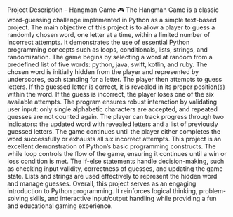 Project Description – Hangman Game 🎮
The Hangman Game is a classic word-guessing challenge implemented in Python as a simple text-based project. The main objective of this project is to allow a player to guess a randomly chosen word, one letter at a time, within a limited number of incorrect attempts. It demonstrates the use of essential Python programming concepts such as loops, conditionals, lists, strings, and randomization.
The game begins by selecting a word at random from a predefined list of five words: python, java, swift, kotlin, and ruby. The chosen word is initially hidden from the player and represented by underscores, each standing for a letter. The player then attempts to guess letters. If the guessed letter is correct, it is revealed in its proper position(s) within the word. If the guess is incorrect, the player loses one of the six available attempts.
The program ensures robust interaction by validating user input: only single alphabetic characters are accepted, and repeated guesses are not counted again. The player can track progress through two indicators: the updated word with revealed letters and a list of previously guessed letters. The game continues until the player either completes the word successfully or exhausts all six incorrect attempts.
This project is an excellent demonstration of Python’s basic programming constructs. The while loop controls the flow of the game, ensuring it continues until a win or loss condition is met. The if-else statements handle decision-making, such as checking input validity, correctness of guesses, and updating the game state. Lists and strings are used effectively to represent the hidden word and manage guesses.
Overall, this project serves as an engaging introduction to Python programming. It reinforces logical thinking, problem-solving skills, and interactive input/output handling while providing a fun and educational gaming experience.

